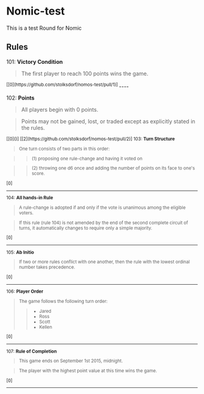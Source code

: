 # Nomic-test
This is a test Round for Nomic

## Rules

101: **Victory Condition**
> The first player to reach 100 points wins the game.

<sup>
[[0](https://github.com/stolksdorf/nomos-test/pull/1)]
</sup>
----

102: **Points**
> All players begin with 0 points.  

> Points may not be gained, lost, or traded except as explicitly stated in the rules.
  
<sup>
[[0]()]
[[2](https://github.com/stolksdorf/nomos-test/pull/2)]
</sup?
----

103: **Turn Structure**
> One turn consists of two parts in this order: 

>> (1) proposing one rule-change and having it voted on

>> (2) throwing one d6 once and adding the number of points on its face to one's score.

[0]

----

104: **All hands-in Rule**
> A rule-change is adopted if and only if the vote is unanimous among the eligible voters. 

> If this rule (rule 104) is not amended by the end of the second complete circuit of turns, it automatically changes to require only a simple majority.

[0]

----

105: **Ab Initio** 
> If two or more rules conflict with one another, then the rule with the lowest ordinal number takes precedence.

[0]

----

106: **Player Order**
> The game follows the following turn order:
>> * Jared
>> * Ross
>> * Scott
>> * Kellen

[0]

----

107: **Rule of Completion**
> This game ends on September 1st 2015, midnight. 

>The player with the highest point value at this time wins the game.

[0]

----



